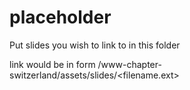 # placeholder

Put slides you wish to link to in this folder

link would be in form /www-chapter-switzerland/assets/slides/<filename.ext>
